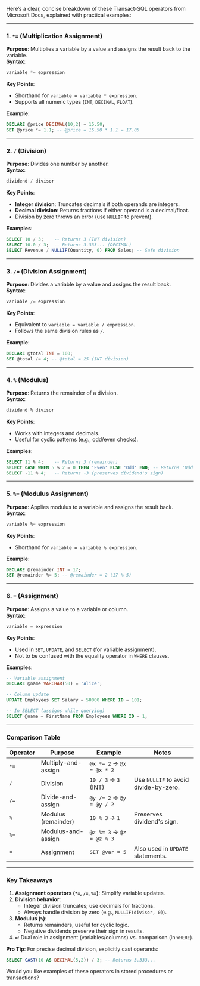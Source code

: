 Here’s a clear, concise breakdown of these Transact-SQL operators from Microsoft Docs, explained with practical examples:

---

### **1. `*=` (Multiplication Assignment)**
**Purpose**: Multiplies a variable by a value and assigns the result back to the variable.  
**Syntax**:  
```sql
variable *= expression
```
**Key Points**:  
- Shorthand for `variable = variable * expression`.  
- Supports all numeric types (`INT`, `DECIMAL`, `FLOAT`).  

**Example**:  
```sql
DECLARE @price DECIMAL(10,2) = 15.50;
SET @price *= 1.1; -- @price = 15.50 * 1.1 = 17.05
```

---

### **2. `/` (Division)**
**Purpose**: Divides one number by another.  
**Syntax**:  
```sql
dividend / divisor
```
**Key Points**:  
- **Integer division**: Truncates decimals if both operands are integers.  
- **Decimal division**: Returns fractions if either operand is a decimal/float.  
- Division by zero throws an error (use `NULLIF` to prevent).  

**Examples**:  
```sql
SELECT 10 / 3;    -- Returns 3 (INT division)  
SELECT 10.0 / 3;  -- Returns 3.333... (DECIMAL)  
SELECT Revenue / NULLIF(Quantity, 0) FROM Sales; -- Safe division
```

---

### **3. `/=` (Division Assignment)**
**Purpose**: Divides a variable by a value and assigns the result back.  
**Syntax**:  
```sql
variable /= expression
```
**Key Points**:  
- Equivalent to `variable = variable / expression`.  
- Follows the same division rules as `/`.  

**Example**:  
```sql
DECLARE @total INT = 100;
SET @total /= 4; -- @total = 25 (INT division)
```

---

### **4. `%` (Modulus)**
**Purpose**: Returns the remainder of a division.  
**Syntax**:  
```sql
dividend % divisor
```
**Key Points**:  
- Works with integers and decimals.  
- Useful for cyclic patterns (e.g., odd/even checks).  

**Examples**:  
```sql
SELECT 11 % 4;    -- Returns 3 (remainder)  
SELECT CASE WHEN 5 % 2 = 0 THEN 'Even' ELSE 'Odd' END; -- Returns 'Odd'  
SELECT -11 % 4;   -- Returns -3 (preserves dividend's sign)
```

---

### **5. `%=` (Modulus Assignment)**
**Purpose**: Applies modulus to a variable and assigns the result back.  
**Syntax**:  
```sql
variable %= expression
```
**Key Points**:  
- Shorthand for `variable = variable % expression`.  

**Example**:  
```sql
DECLARE @remainder INT = 17;
SET @remainder %= 5; -- @remainder = 2 (17 % 5)
```

---

### **6. `=` (Assignment)**
**Purpose**: Assigns a value to a variable or column.  
**Syntax**:  
```sql
variable = expression
```
**Key Points**:  
- Used in `SET`, `UPDATE`, and `SELECT` (for variable assignment).  
- Not to be confused with the equality operator in `WHERE` clauses.  

**Examples**:  
```sql
-- Variable assignment
DECLARE @name VARCHAR(50) = 'Alice';

-- Column update
UPDATE Employees SET Salary = 50000 WHERE ID = 101;

-- In SELECT (assigns while querying)
SELECT @name = FirstName FROM Employees WHERE ID = 1;
```

---

### **Comparison Table**
| Operator | Purpose                     | Example                  | Notes                          |
|----------|-----------------------------|--------------------------|--------------------------------|
| `*=`     | Multiply-and-assign         | `@x *= 2` → `@x = @x * 2`|                                |
| `/`      | Division                    | `10 / 3` → `3` (INT)     | Use `NULLIF` to avoid divide-by-zero. |
| `/=`     | Divide-and-assign           | `@y /= 2` → `@y = @y / 2`|                                |
| `%`      | Modulus (remainder)         | `10 % 3` → `1`           | Preserves dividend's sign.      |
| `%=`     | Modulus-and-assign          | `@z %= 3` → `@z = @z % 3`|                                |
| `=`      | Assignment                  | `SET @var = 5`           | Also used in `UPDATE` statements. |

---

### **Key Takeaways**
1. **Assignment operators (`*=`, `/=`, `%=`)**: Simplify variable updates.  
2. **Division behavior**:  
   - Integer division truncates; use decimals for fractions.  
   - Always handle division by zero (e.g., `NULLIF(divisor, 0)`).  
3. **Modulus (`%`)**:  
   - Returns remainders, useful for cyclic logic.  
   - Negative dividends preserve their sign in results.  
4. **`=`**: Dual role in assignment (variables/columns) vs. comparison (in `WHERE`).  

**Pro Tip**: For precise decimal division, explicitly cast operands:  
```sql
SELECT CAST(10 AS DECIMAL(5,2)) / 3; -- Returns 3.333...
```  

Would you like examples of these operators in stored procedures or transactions?
